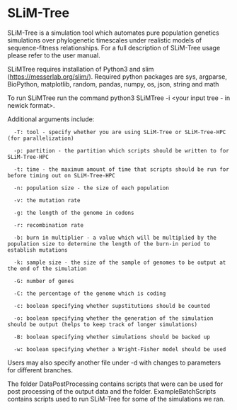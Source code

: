 # SLiM-Tree

SLiM-Tree is a simulation tool which automates pure population genetics simulations over phylogenetic timescales under realistic models of sequence-fitness relationships. For a full description of SLiM-Tree usage please refer to the user manual. 

SLiMTree requires installation of Python3 and slim (https://messerlab.org/slim/). Required python packages are sys, argparse, BioPython, matplotlib, random, pandas, numpy, os, json, string and math

To run SLiMTree run the command python3 SLiMTree -i <your input tree - in newick format>.


Additional arguments include:

      -T: tool - specify whether you are using SLiM-Tree or SLiM-Tree-HPC (for parallelization)
	  
	  -p: partition - the partition which scripts should be written to for SLiM-Tree-HPC
	  
	  -t: time - the maximum amount of time that scripts should be run for before timing out on SLiM-Tree-HPC
	  
	  -n: population size - the size of each population
	  
	  -v: the mutation rate
	  
	  -g: the length of the genome in codons
	  
	  -r: recombination rate
	  
	  -b: burn in multiplier - a value which will be multiplied by the population size to determine the length of the burn-in period to establish mutations

      -k: sample size - the size of the sample of genomes to be output at the end of the simulation
	  
	  -G: number of genes
	  
	  -C: the percentage of the genome which is coding
	  
	  -c: boolean specifying whether supstitutions should be counted
	  
	  -o: boolean specifying whether the generation of the simulation should be output (helps to keep track of longer simulations)
	  
	  -B: boolean specifying whether simulations should be backed up
	  
	  -w: boolean specifying whether a Wright-Fisher model should be used


Users may also specify another file under -d with changes to parameters for different branches. 

The folder DataPostProcessing contains scripts that were can be used for post processing of the output data and the folder. ExampleBatchScripts contains scripts used to run SLiM-Tree for some of the simulations we ran.
